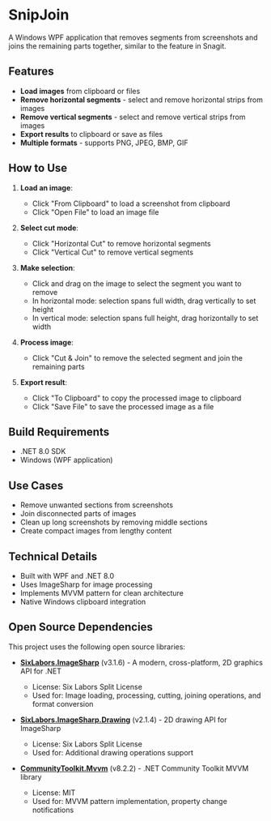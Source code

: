 # SnipJoin

A Windows WPF application that removes segments from screenshots and joins the remaining parts together, similar to the feature in Snagit.

## Features

- **Load images** from clipboard or files
- **Remove horizontal segments** - select and remove horizontal strips from images
- **Remove vertical segments** - select and remove vertical strips from images  
- **Export results** to clipboard or save as files
- **Multiple formats** - supports PNG, JPEG, BMP, GIF

## How to Use

1. **Load an image**:
   - Click "From Clipboard" to load a screenshot from clipboard
   - Click "Open File" to load an image file

2. **Select cut mode**:
   - Click "Horizontal Cut" to remove horizontal segments
   - Click "Vertical Cut" to remove vertical segments

3. **Make selection**:
   - Click and drag on the image to select the segment you want to remove
   - In horizontal mode: selection spans full width, drag vertically to set height
   - In vertical mode: selection spans full height, drag horizontally to set width

4. **Process image**:
   - Click "Cut & Join" to remove the selected segment and join the remaining parts

5. **Export result**:
   - Click "To Clipboard" to copy the processed image to clipboard
   - Click "Save File" to save the processed image as a file

## Build Requirements

- .NET 8.0 SDK
- Windows (WPF application)

## Use Cases

- Remove unwanted sections from screenshots
- Join disconnected parts of images
- Clean up long screenshots by removing middle sections
- Create compact images from lengthy content

## Technical Details

- Built with WPF and .NET 8.0
- Uses ImageSharp for image processing
- Implements MVVM pattern for clean architecture
- Native Windows clipboard integration

## Open Source Dependencies

This project uses the following open source libraries:

- **[SixLabors.ImageSharp](https://github.com/SixLabors/ImageSharp)** (v3.1.6) - A modern, cross-platform, 2D graphics API for .NET
  - License: Six Labors Split License
  - Used for: Image loading, processing, cutting, joining operations, and format conversion

- **[SixLabors.ImageSharp.Drawing](https://github.com/SixLabors/ImageSharp.Drawing)** (v2.1.4) - 2D drawing API for ImageSharp
  - License: Six Labors Split License  
  - Used for: Additional drawing operations support

- **[CommunityToolkit.Mvvm](https://github.com/CommunityToolkit/dotnet)** (v8.2.2) - .NET Community Toolkit MVVM library
  - License: MIT
  - Used for: MVVM pattern implementation, property change notifications